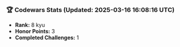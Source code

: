 ### 🏆 Codewars Stats (Updated: 2025-03-16 16:08:16 UTC)

- **Rank:** 8 kyu
- **Honor Points:** 3
- **Completed Challenges:** 1
